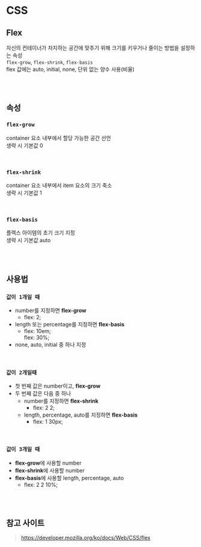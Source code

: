 # CSS

## Flex
자신의 컨테이너가 차지하는 공간에 맞추기 위해 크기를 키우거나 줄이는 방법을 설정하는 속성 <br>
`flex-grow`, `flex-shrink`, `flex-basis` <br>
flex 값에는 auto, initial, none, 단위 없는 양수 사용(비율)

<br><br>

## 속성

### `flex-grow`
container 요소 내부에서 할당 가능한 공간 선언 <br>
생략 시 기본값 0

<br>

### `flex-shrink`
container 요소 내부에서 item 요소의 크기 축소 <br>
생략 시 기본값 1

<br>

### `flex-basis`
플렉스 아이템의 초기 크기 지정 <br>
생략 시 기본값 auto


<br><br>

## 사용법

### `값이 1개일 때`

* number를 지정하면 **flex-grow**
  * flex: 2;
* length 또는 percentage를 지정하면 **flex-basis**
  * flex: 10em;  
    flex: 30%;
* none, auto, initial 중 하나 지정

<br>

### `값이 2개일때`

* 첫 번째 값은 number이고, **flex-grow** 
* 두 번째 값은 다음 중 하나
  * number를 지정하면 **flex-shrink**
    * flex: 2 2;
  * length, percentage, auto를 지정하면 **flex-basis**
    * flex: 1 30px;

<br>

### `값이 3개일 때`

* **flex-grow**에 사용할 number
* **flex-shrink**에 사용할 number
* **flex-basis**에 사용할 length, percentage, auto
  * flex: 2 2 10%;



<br><br>

## 참고 사이트

> https://developer.mozilla.org/ko/docs/Web/CSS/flex
